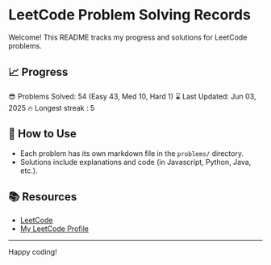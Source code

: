 # LeetCode Problem Solving Records

Welcome! This README tracks my progress and solutions for LeetCode problems.

## 📈 Progress

😎 Problems Solved: 54 (Easy 43, Med 10, Hard 1)
⌛️ Last Updated: Jun 03, 2025
🔥 Longest streak : 5

## 🚀 How to Use

- Each problem has its own markdown file in the `problems/` directory.
- Solutions include explanations and code (in Javascript, Python, Java, etc.).

## 📚 Resources

- [LeetCode](https://leetcode.com/)
- [My LeetCode Profile](https://leetcode.com/u/tonidevvn/)

---

Happy coding!